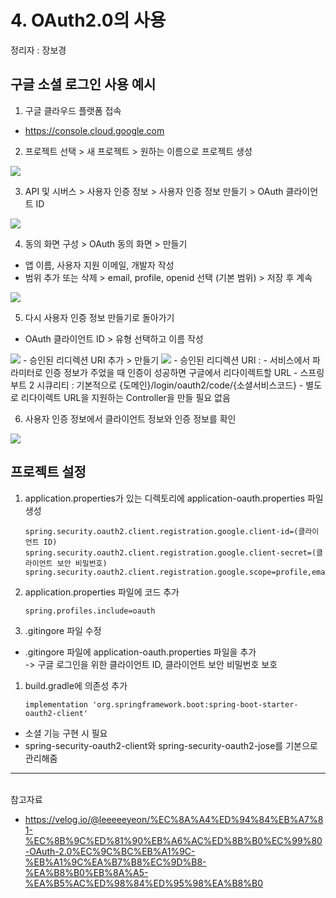 # 4. OAuth2.0의 사용

정리자 : 장보경

## 구글 소셜 로그인 사용 예시

1. 구글 클라우드 플랫폼 접속
- https://console.cloud.google.com
2. 프로젝트 선택 > 새 프로젝트 > 원하는 이름으로 프로젝트 생성
<img src="https://velog.velcdn.com/images/leeeeeyeon/post/51fd37c7-4fcd-49b9-8246-d7ffe0b4980b/image.png">

3. API 및 시버스 > 사용자 인증 정보 > 사용자 인증 정보 만들기 > OAuth 클라이언트 ID
<img src="https://velog.velcdn.com/images/leeeeeyeon/post/6f703ef4-1e34-4577-ace5-e6f19a41a12d/image.png">

4. 동의 화면 구성 > OAuth 동의 화면 > 만들기
- 앱 이름, 사용자 지원 이메일, 개발자 작성
- 범위 추가 또는 삭제 > email, profile, openid 선택 (기본 범위) > 저장 후 계속
<img src="https://velog.velcdn.com/images/leeeeeyeon/post/1789c98e-323c-4ce9-ba56-6fd5a93301ab/image.png">

5. 다시 사용자 인증 정보 만들기로 돌아가기
- OAuth 클라이언트 ID > 유형 선택하고 이름 작성
<img src="https://velog.velcdn.com/images/leeeeeyeon/post/3863b41d-42e8-40af-91e6-5f349476d379/image.png">
- 승인된 리디렉션 URI 추가 > 만들기
<img src="https://velog.velcdn.com/images/leeeeeyeon/post/34073d17-90b7-412c-8b02-8f9d8ef7ac0d/image.png">
   - 승인된 리디렉션 URI : 
      - 서비스에서 파라미터로 인증 정보가 주었을 때 인증이 성공하면 구글에서 리다이렉트할 URL
      - 스프링 부트 2 시큐리티 : 기본적으로 {도메인}/login/oauth2/code/{소셜서비스코드}
      - 별도로 리다이렉트 URL을 지원하는 Controller을 만들 필요 없음

6. 사용자 인증 정보에서 클라이언트 정보와 인증 정보를 확인
<img src="https://velog.velcdn.com/images/leeeeeyeon/post/af822244-5256-4247-b2ec-d31ab9100286/image.png">

## 프로젝트 설정

1. application.properties가 있는 디렉토리에 application-oauth.properties 파일 생성
   ```
   spring.security.oauth2.client.registration.google.client-id=(클라이언트 ID)
   spring.security.oauth2.client.registration.google.client-secret=(클라이언트 보안 비밀번호)
   spring.security.oauth2.client.registration.google.scope=profile,email
   ```
2. application.properties 파일에 코드 추가
   ```
   spring.profiles.include=oauth
   ```
3. .gitingore 파일 수정
- .gitingore 파일에 application-oauth.properties 파일을 추가
<br> -> 구글 로그인을 위한 클라이언트 ID, 클라이언트 보안 비밀번호 보호 

1. build.gradle에 의존성 추가
   ```
   implementation 'org.springframework.boot:spring-boot-starter-oauth2-client'
   ```
- 소셜 기능 구현 시 필요
- spring-security-oauth2-client와 spring-security-oauth2-jose를 기본으로 관리해줌
-------------------
<br>
참고자료

- https://velog.io/@leeeeeyeon/%EC%8A%A4%ED%94%84%EB%A7%81-%EC%8B%9C%ED%81%90%EB%A6%AC%ED%8B%B0%EC%99%80-OAuth-2.0%EC%9C%BC%EB%A1%9C-%EB%A1%9C%EA%B7%B8%EC%9D%B8-%EA%B8%B0%EB%8A%A5-%EA%B5%AC%ED%98%84%ED%95%98%EA%B8%B0
